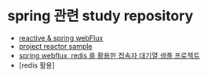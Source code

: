 # spring 관련 study repository

- [reactive & spring webFlux](reactive/readme.md)
- [project reactor sample](reactive/reactor/readme.md)
- [spring webflux, redis 를 활용한 접속자 대기열 샘플 프로젝트](reactive/reactive-queue/reamde.md)
- [redis 활용]